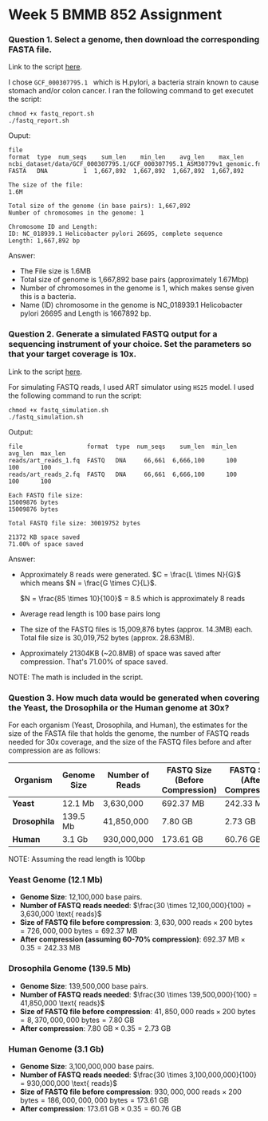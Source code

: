 # Week 5 BMMB 852 Assignment

### Question 1. Select a genome, then download the corresponding FASTA file.

Link to the script [here](https://github.com/stephwon/Applied_Bioinformatics_BMMB852/blob/main/Wk5/fastq_report.sh).

I chose `GCF_000307795.1 ` which is H.pylori, a bacteria strain known to cause stomach and/or colon cancer.
I ran the following command to get executet the script:
```
chmod +x fastq_report.sh
./fastq_report.sh
```
Ouput:
```
file                                                                      format  type  num_seqs    sum_len    min_len    avg_len    max_len
ncbi_dataset/data/GCF_000307795.1/GCF_000307795.1_ASM30779v1_genomic.fna  FASTA   DNA          1  1,667,892  1,667,892  1,667,892  1,667,892

The size of the file:
1.6M

Total size of the genome (in base pairs): 1,667,892
Number of chromosomes in the genome: 1

Chromosome ID and Length:
ID: NC_018939.1 Helicobacter pylori 26695, complete sequence
Length: 1,667,892 bp
```
Answer:
* The File size is 1.6MB
* Total size of genome is 1,667,892 base pairs (approximately 1.67Mbp)
* Number of chromosomes in the genome is 1, which makes sense given this is a bacteria. 
* Name (ID) chromosome in the genome is NC_018939.1 Helicobacter pylori 26695 and Length is 1667892 bp.

### Question 2. Generate a simulated FASTQ output for a sequencing instrument of your choice.  Set the parameters so that your target coverage is 10x.

Link to the script [here](https://github.com/stephwon/Applied_Bioinformatics_BMMB852/blob/main/Wk5/fastq_simulation.sh).

For simulating FASTQ reads, I used ART simulator using `HS25` model.
I used the following command to run the script:
```
chmod +x fastq_simulation.sh
./fastq_simulation.sh
```

Output:
```
file                  format  type  num_seqs    sum_len  min_len  avg_len  max_len
reads/art_reads_1.fq  FASTQ   DNA     66,661  6,666,100      100      100      100
reads/art_reads_2.fq  FASTQ   DNA     66,661  6,666,100      100      100      100

Each FASTQ file size:
15009876 bytes
15009876 bytes

Total FASTQ file size: 30019752 bytes

21372 KB space saved
71.00% of space saved

```

Answer:
* Approximately 8 reads were generated. $C = \frac{L \times N}{G}$ which means $N = \frac{G \times C}{L}$.

  $N = \frac{85 \times 10}{100}$ = 8.5 which is approximately 8 reads

* Average read length is 100 base pairs long

* The size of the FASTQ files is 15,009,876 bytes (approx. 14.3MB) each. Total file size is 30,019,752 bytes (approx. 28.63MB).

* Approximately 21304KB (~20.8MB) of space was saved after compression. That's 71.00% of space saved. 

NOTE: The math is included in the script. 

### Question 3. How much data would be generated when covering the Yeast,  the Drosophila or the Human genome at 30x?


For each organism (Yeast, Drosophila, and Human), the estimates for the size of the FASTA file that holds the genome, the number of FASTQ reads needed for 30x coverage, and the size of the FASTQ files before and after compression are as follows:

| **Organism**       | **Genome Size** | **Number of Reads** | **FASTQ Size (Before Compression)** | **FASTQ Size (After Compression)** |
|--------------------|-----------------|---------------------|-------------------------------------|------------------------------------|
| **Yeast**          | 12.1 Mb         | 3,630,000           | 692.37 MB                           | 242.33 MB                         |
| **Drosophila**     | 139.5 Mb        | 41,850,000          | 7.80 GB                             | 2.73 GB                           |
| **Human**          | 3.1 Gb          | 930,000,000         | 173.61 GB                           | 60.76 GB                          |

NOTE: Assuming the read length is 100bp

### **Yeast Genome (12.1 Mb)**
- **Genome Size**: 12,100,000 base pairs.
- **Number of FASTQ reads needed**: 
    $\frac{30 \times 12,100,000}{100} = 3,630,000 \text{ reads}$
- **Size of FASTQ file before compression**: 
    $3,630,000 \text{ reads} \times 200 \text{ bytes} = 726,000,000 \text{ bytes} = 692.37 \text{ MB}$
- **After compression (assuming 60-70% compression)**: 
    $692.37 \text{ MB} \times 0.35 = 242.33 \text{ MB}$

### **Drosophila Genome (139.5 Mb)**
- **Genome Size**: 139,500,000 base pairs.
- **Number of FASTQ reads needed**: 
    $\frac{30 \times 139,500,000}{100} = 41,850,000 \text{ reads}$
- **Size of FASTQ file before compression**: 
    $41,850,000 \text{ reads} \times 200 \text{ bytes} = 8,370,000,000 \text{ bytes} = 7.80 \text{ GB}$
- **After compression**: 
    $7.80 \text{ GB} \times 0.35 = 2.73 \text{ GB}$

### **Human Genome (3.1 Gb)**
- **Genome Size**: 3,100,000,000 base pairs.
- **Number of FASTQ reads needed**: 
    $\frac{30 \times 3,100,000,000}{100} = 930,000,000 \text{ reads}$
- **Size of FASTQ file before compression**: 
    $930,000,000 \text{ reads} \times 200 \text{ bytes} = 186,000,000,000 \text{ bytes} = 173.61 \text{ GB}$
- **After compression**: 
    $173.61 \text{ GB} \times 0.35 = 60.76 \text{ GB}$
